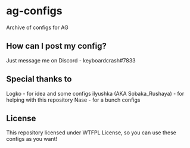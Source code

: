 # ag-configs
Archive of configs for AG

## How can I post my config?
Just message me on Discord - keyboardcrash#7833

## Special thanks to
Logko - for idea and some configs
ilyushka (AKA Sobaka_Rushaya) - for helping with this repository
Nase - for a bunch configs

## License
This repository licensed under WTFPL License, so you can use these configs as you want!
